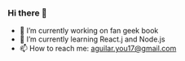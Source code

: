 ### Hi there 👋


- 🔭 I’m currently working on fan geek book
- 🌱 I’m currently learning React.j and Node.js
- 📫 How to reach me: aguilar.you17@gmail.com
